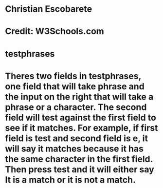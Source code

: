# Christian Escobarete
# Credit: W3Schools.com
# testphrases
# Theres two fields in testphrases, one field that will take phrase and the input on the right that will take a phrase or a character. The second field will test against the first field to see if it matches. For example, if first field is test and second field is e, it will say it matches because it has the same character in the first field. Then press test and it will either say It is a match or it is not a match. 